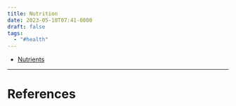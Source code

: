 ```yaml
---
title: Nutrition
date: 2023-05-10T07:41-0800
draft: false
tags:
  - "#health"
---
```

- [Nutrients](/notes/health/nutrition/nutrients)

---
# References
